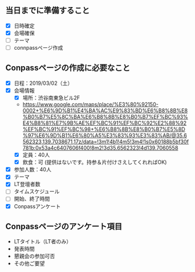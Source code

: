 ## 当日までに準備すること
- [x] 日時確定
- [x] 会場確保
- [ ] テーマ
- [ ] connpassページ作成

## Conpassページの作成に必要なこと
- [x] 日程：2019/03/02（土）
- [x] 会場情報
  - [x] 場所：渋谷南東急ビル2F
  * https://www.google.com/maps/place/%E3%80%92150-0002+%E6%9D%B1%E4%BA%AC%E9%83%BD%E6%B8%8B%E8%B0%B7%E5%8C%BA%E6%B8%8B%E8%B0%B7%EF%BC%93%E4%B8%81%E7%9B%AE%EF%BC%91%EF%BC%92%E2%88%92%EF%BC%91%EF%BC%98+%E6%B8%8B%E8%B0%B7%E5%8D%97%E6%9D%B1%E6%80%A5%E3%83%93%E3%83%AB/@35.6562323,139.7038671,17z/data=!3m1!4b1!4m5!3m4!1s0x60188b5bf30f781b:0x53a4c6407606f400!8m2!3d35.6562323!4d139.7060558
  - [x] 定員：40人
  - [x] 飲食：可 (提供はないです。持参＆片付けさえしてくれればOK)
- [x] 参加人数：40人
- [x] テーマ
- [x] LT登壇者数
- [ ] タイムスケジュール
- [ ] 開始、終了時間
- [x] Conpassアンケート

## Conpassページのアンケート項目
- LTタイトル（LT者のみ）
- 発表時間
- 懇親会の参加可否
- その他ご要望